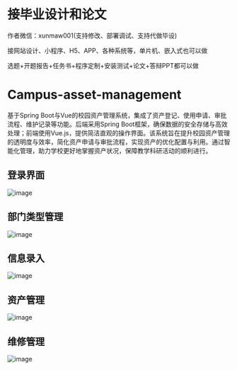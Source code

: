 # 接毕业设计和论文
作者微信：xunmaw001(支持修改、部署调试、支持代做毕设)

接网站设计、小程序、H5、APP、各种系统等，单片机、嵌入式也可以做

选题+开题报告+任务书+程序定制+安装测试+论文+答辩PPT都可以做
# Campus-asset-management
基于Spring Boot与Vue的校园资产管理系统，集成了资产登记、使用申请、审批流程、维护记录等功能。后端采用Spring Boot框架，确保数据的安全存储与高效处理；前端使用Vue.js，提供简洁直观的操作界面。该系统旨在提升校园资产管理的透明度与效率，简化资产申请与审批流程，实现资产的优化配置与利用。通过智能化管理，助力学校更好地掌握资产状况，保障教学科研活动的顺利进行。
## 登录界面
![image](https://github.com/user-attachments/assets/2392f23e-c534-47d7-bf88-7c3ea4967443)
## 部门类型管理
![image](https://github.com/user-attachments/assets/f89c7228-f914-4199-a1d6-8b8239a4c994)
## 信息录入
![image](https://github.com/user-attachments/assets/21bd09e4-cab2-477c-bf4c-1a61c9fa3955)
## 资产管理
![image](https://github.com/user-attachments/assets/44e044db-f459-465c-9c63-ed359a6ab5fd)
## 维修管理
![image](https://github.com/user-attachments/assets/4d2e612c-6ab4-472d-83db-9ac7e4028afa)
